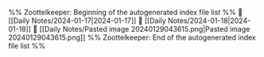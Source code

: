 %% Zoottelkeeper: Beginning of the autogenerated index file list  %%
📄 [[Daily Notes/2024-01-17|2024-01-17]]
📄 [[Daily Notes/2024-01-18|2024-01-18]]
📄 [[Daily Notes/Pasted image 20240129043615.png|Pasted image 20240129043615.png]]
%% Zoottelkeeper: End of the autogenerated index file list  %%
